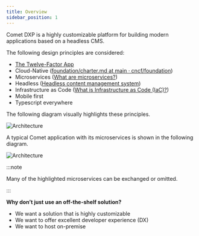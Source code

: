 ```yaml
---
title: Overview
sidebar_position: 1
---
```


Comet DXP is a highly customizable platform for building modern applications based on a headless CMS.

The following design principles are considered:
* [The Twelve-Factor App](https://12factor.net/)
* Cloud-Native ([foundation/charter.md at main · cncf/foundation](https://github.com/cncf/foundation/blob/main/charter.md#1-mission-of-the-cloud-native-computing-foundation))
* Microservices ([What are microservices?](https://microservices.io/))
* Headless ([Headless content management system](https://en.wikipedia.org/wiki/Headless_content_management_system))
* Infrastructure as Code ([What is Infrastructure as Code (IaC)?](https://www.redhat.com/en/topics/automation/what-is-infrastructure-as-code-iac))
* Mobile first
* Typescript everywhere

The following diagram visually highlights these principles.

![Architecture](@site/static/img/ApplicationBaseline.jpg)

A typical Comet application with its microservices is shown in the following diagram.

![Architecture](@site/static/img/Architecture.jpg)

:::note

Many of the highlighted microservices can be exchanged or omitted.

:::

**Why don’t just use an off-the-shelf solution?**

* We want a solution that is highly customizable
* We want to offer excellent developer experience (DX)
* We want to host on-premise